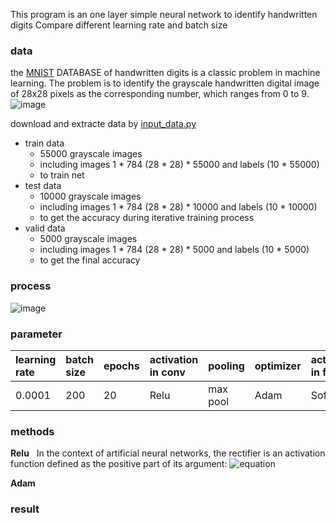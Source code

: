 This program is an one layer simple neural network to identify handwritten digits
Compare different learning rate and batch size
### data 
the [MNIST](http://yann.lecun.com/exdb/mnist/) DATABASE of handwritten digits is a classic problem in machine learning. The problem is to identify the grayscale handwritten digital image of 28x28 pixels as the corresponding number, which ranges from 0 to 9.  
![image](http://www.tensorfly.cn/tfdoc/images/mnist_digits.png)

download and extracte data by [input_data.py](https://tensorflow.googlesource.com/tensorflow//master/tensorflow/examples/tutorials/mnist/input_data.py#)

* train data  
	* 55000 grayscale images
	* including images 1 * 784 (28 * 28) *  55000 and labels (10 * 55000)
	* to train net
* test data
	* 10000 grayscale images
	* including images 1 * 784 (28 * 28) *  10000 and labels (10 * 10000)
	* to get the accuracy during iterative training process
* valid data
	* 5000 grayscale images
	* including images 1 * 784 (28 * 28) * 5000 and labels (10 * 5000)
	* to get the final accuracy
### process
![image](https://github.com/Jzmo/tf/raw/master/BasicTest/CNN/cnn1.png)

### parameter
learning rate  | batch size | epochs | activation in conv| pooling |optimizer | activation in fc| loss function  
:--------- | :--------| :-------- | :-------- | :-------- | :--------  | :--------  | :-------- 
0.0001  | 200 | 20  | Relu | max pool | Adam | Softmax | Cross-entropy

### methods
**Relu**  
In the context of artificial neural networks, the rectifier is an activation function defined as the positive part of its argument:
![equation](http://latex.codecogs.com/gif.latex?f(x)=x^{&plus;}=\max(0,x))

**Adam** 

### result
